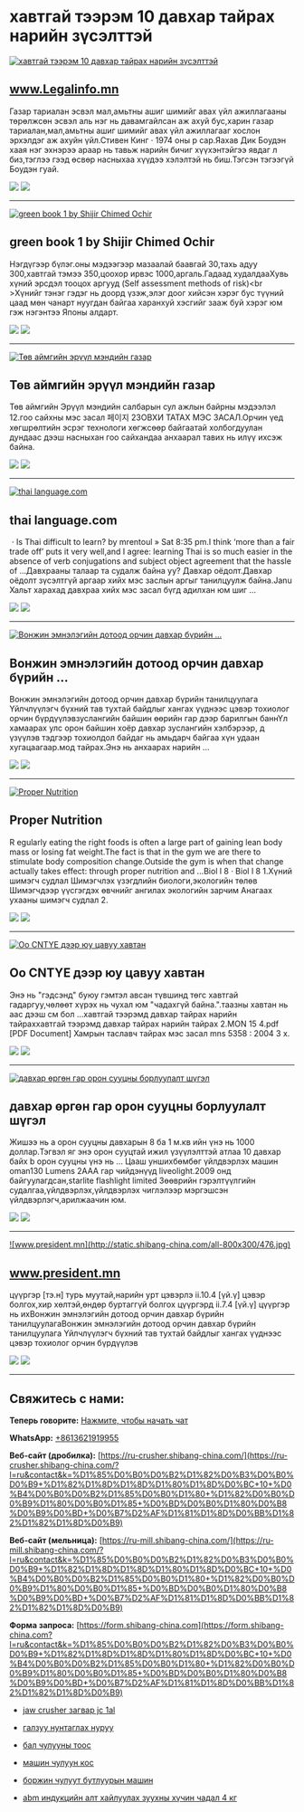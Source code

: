# хавтгай тээрэм 10 давхар тайрах нарийн зүсэлттэй

<a href="https://swt.shibang-china.com/?l=ru&img&k=%D1%85%D0%B0%D0%B2%D1%82%D0%B3%D0%B0%D0%B9+%D1%82%D1%8D%D1%8D%D1%80%D1%8D%D0%BC+10+%D0%B4%D0%B0%D0%B2%D1%85%D0%B0%D1%80+%D1%82%D0%B0%D0%B9%D1%80%D0%B0%D1%85+%D0%BD%D0%B0%D1%80%D0%B8%D0%B9%D0%BD+%D0%B7%D2%AF%D1%81%D1%8D%D0%BB%D1%82%D1%82%D1%8D%D0%B9" target="_blank">![хавтгай тээрэм 10 давхар тайрах нарийн зүсэлттэй](http://static.shibang-china.com/all-800x300/117.jpg)</a>

## www.Legalinfo.mn
Газар тариалан эсвэл мал,амьтны ашиг шимийг авах үйл ажиллагааны төрөлжсөн эсвэл аль нэг нь давамгайлсан аж ахуй бус,харин газар тариалан,мал,амьтны ашиг шимийг авах үйл ажиллагааг хослон эрхэлдэг аж ахуйн үйл.Стивен Кинг&nbsp;&#0183;&#32;1974 оны р сар.Яахав Дик Боудэн хаая нэг эхнэрээ араар нь тавьж нарийн бичиг хүүхэнтэйгээ явдаг л биз,тэглээ гээд өсвөр насныхаа хүүдээ хэлэлтэй нь биш.Тэгсэн тэгээгүй Боудэн гуай.


<a href="https://whatsapp.shibangsoft.com/WhatsApp.php" target="_blank" title="WhatsApp">![](http://static.shibang-china.com/icon/whatsapp.png)</a> <a href="https://swt.shibang-china.com/?l=ru&icon&k=%D1%85%D0%B0%D0%B2%D1%82%D0%B3%D0%B0%D0%B9+%D1%82%D1%8D%D1%8D%D1%80%D1%8D%D0%BC+10+%D0%B4%D0%B0%D0%B2%D1%85%D0%B0%D1%80+%D1%82%D0%B0%D0%B9%D1%80%D0%B0%D1%85+%D0%BD%D0%B0%D1%80%D0%B8%D0%B9%D0%BD+%D0%B7%D2%AF%D1%81%D1%8D%D0%BB%D1%82%D1%82%D1%8D%D0%B9" target="_blank">![](http://static.shibang-china.com/icon/chat-ru.png)</a>

---

<a href="https://swt.shibang-china.com/?l=ru&img&k=%D1%85%D0%B0%D0%B2%D1%82%D0%B3%D0%B0%D0%B9+%D1%82%D1%8D%D1%8D%D1%80%D1%8D%D0%BC+10+%D0%B4%D0%B0%D0%B2%D1%85%D0%B0%D1%80+%D1%82%D0%B0%D0%B9%D1%80%D0%B0%D1%85+%D0%BD%D0%B0%D1%80%D0%B8%D0%B9%D0%BD+%D0%B7%D2%AF%D1%81%D1%8D%D0%BB%D1%82%D1%82%D1%8D%D0%B9" target="_blank">![green book 1 by Shijir Chimed Ochir](http://static.shibang-china.com/all-800x300/672.jpg)</a>

## green book 1 by Shijir Chimed Ochir
Нэгдүгээр бүлэг.оны мэдээгээр мазаалай баавгай 30,тахь адуу 300,хавтгай тэмээ 350,цоохор ирвэс 1000,аргаль.Гадаад худалдааХувь хүний эрсдэл тооцох аргууд (Self assessment methods of risk)&lt;br &gt;Хүнийг тэнэг гэдэг нь доорд үзэж,элэг доог хийсэн хэрэг бус түүний цаад мөн чанарт нуугдан байгаа харанхуй хэсгийг зааж буй хэрэг юм гэж нэгэнтээ Японы алдарт.


<a href="https://whatsapp.shibangsoft.com/WhatsApp.php" target="_blank" title="WhatsApp">![](http://static.shibang-china.com/icon/whatsapp.png)</a> <a href="https://swt.shibang-china.com/?l=ru&icon&k=%D1%85%D0%B0%D0%B2%D1%82%D0%B3%D0%B0%D0%B9+%D1%82%D1%8D%D1%8D%D1%80%D1%8D%D0%BC+10+%D0%B4%D0%B0%D0%B2%D1%85%D0%B0%D1%80+%D1%82%D0%B0%D0%B9%D1%80%D0%B0%D1%85+%D0%BD%D0%B0%D1%80%D0%B8%D0%B9%D0%BD+%D0%B7%D2%AF%D1%81%D1%8D%D0%BB%D1%82%D1%82%D1%8D%D0%B9" target="_blank">![](http://static.shibang-china.com/icon/chat-ru.png)</a>

---

<a href="https://swt.shibang-china.com/?l=ru&img&k=%D1%85%D0%B0%D0%B2%D1%82%D0%B3%D0%B0%D0%B9+%D1%82%D1%8D%D1%8D%D1%80%D1%8D%D0%BC+10+%D0%B4%D0%B0%D0%B2%D1%85%D0%B0%D1%80+%D1%82%D0%B0%D0%B9%D1%80%D0%B0%D1%85+%D0%BD%D0%B0%D1%80%D0%B8%D0%B9%D0%BD+%D0%B7%D2%AF%D1%81%D1%8D%D0%BB%D1%82%D1%82%D1%8D%D0%B9" target="_blank">![Төв аймгийн эрүүл мэндийн газар](http://static.shibang-china.com/all-800x300/518.jpg)</a>

## Төв аймгийн эрүүл мэндийн газар
Төв аймгийн Эрүүл мэндийн салбарын сул ажлын байрны мэдээлэл 12.гоо сайхны мэс засал 페이지 2ЗОВХИ ТАТАХ МЭС ЗАСАЛ.Орчин үед хөгшрөлтийн эсрэг технологи хөгжсөөр байгаатай холбогдуулан дундаас дээш насныхан гоо сайхандаа анхаарал тавих нь илүү ихсэж байна.


<a href="https://whatsapp.shibangsoft.com/WhatsApp.php" target="_blank" title="WhatsApp">![](http://static.shibang-china.com/icon/whatsapp.png)</a> <a href="https://swt.shibang-china.com/?l=ru&icon&k=%D1%85%D0%B0%D0%B2%D1%82%D0%B3%D0%B0%D0%B9+%D1%82%D1%8D%D1%8D%D1%80%D1%8D%D0%BC+10+%D0%B4%D0%B0%D0%B2%D1%85%D0%B0%D1%80+%D1%82%D0%B0%D0%B9%D1%80%D0%B0%D1%85+%D0%BD%D0%B0%D1%80%D0%B8%D0%B9%D0%BD+%D0%B7%D2%AF%D1%81%D1%8D%D0%BB%D1%82%D1%82%D1%8D%D0%B9" target="_blank">![](http://static.shibang-china.com/icon/chat-ru.png)</a>

---

<a href="https://swt.shibang-china.com/?l=ru&img&k=%D1%85%D0%B0%D0%B2%D1%82%D0%B3%D0%B0%D0%B9+%D1%82%D1%8D%D1%8D%D1%80%D1%8D%D0%BC+10+%D0%B4%D0%B0%D0%B2%D1%85%D0%B0%D1%80+%D1%82%D0%B0%D0%B9%D1%80%D0%B0%D1%85+%D0%BD%D0%B0%D1%80%D0%B8%D0%B9%D0%BD+%D0%B7%D2%AF%D1%81%D1%8D%D0%BB%D1%82%D1%82%D1%8D%D0%B9" target="_blank">![thai language.com](http://static.shibang-china.com/all-800x300/1513.jpg)</a>

## thai language.com
&nbsp;&#0183;&#32;Is Thai difficult to learn? by mrentoul &#187; Sat 8:35 pm.I think ‘more than a fair trade off’ puts it very well,and I agree: learning Thai is so much easier in the absence of verb conjugations and subject object agreement that the hassle of …Давхрааны талаар та судалж байна уу? Давхар оёдолт.Давхар оёдолт зүсэлтгүй аргаар хийх мэс заслын аргыг танилцуулж байна.Janu Хальт харахад давхраа хийх мэс засал бүгд адилхан юм шиг …


<a href="https://whatsapp.shibangsoft.com/WhatsApp.php" target="_blank" title="WhatsApp">![](http://static.shibang-china.com/icon/whatsapp.png)</a> <a href="https://swt.shibang-china.com/?l=ru&icon&k=%D1%85%D0%B0%D0%B2%D1%82%D0%B3%D0%B0%D0%B9+%D1%82%D1%8D%D1%8D%D1%80%D1%8D%D0%BC+10+%D0%B4%D0%B0%D0%B2%D1%85%D0%B0%D1%80+%D1%82%D0%B0%D0%B9%D1%80%D0%B0%D1%85+%D0%BD%D0%B0%D1%80%D0%B8%D0%B9%D0%BD+%D0%B7%D2%AF%D1%81%D1%8D%D0%BB%D1%82%D1%82%D1%8D%D0%B9" target="_blank">![](http://static.shibang-china.com/icon/chat-ru.png)</a>

---

<a href="https://swt.shibang-china.com/?l=ru&img&k=%D1%85%D0%B0%D0%B2%D1%82%D0%B3%D0%B0%D0%B9+%D1%82%D1%8D%D1%8D%D1%80%D1%8D%D0%BC+10+%D0%B4%D0%B0%D0%B2%D1%85%D0%B0%D1%80+%D1%82%D0%B0%D0%B9%D1%80%D0%B0%D1%85+%D0%BD%D0%B0%D1%80%D0%B8%D0%B9%D0%BD+%D0%B7%D2%AF%D1%81%D1%8D%D0%BB%D1%82%D1%82%D1%8D%D0%B9" target="_blank">![Вонжин эмнэлэгийн дотоод орчин давхар бүрийн …](http://static.shibang-china.com/all-800x300/1100.jpg)</a>

## Вонжин эмнэлэгийн дотоод орчин давхар бүрийн …
Вонжин эмнэлэгийн дотоод орчин давхар бүрийн танилцуулага Үйлчлүүлэгч бүхний тав тухтай байдлыг хангах үүднээс цэвэр тохиолог орчин бүрдүүлэвзуслангийн байшин өөрийн гар дээр барилгын баннҮл хамаарах улс орон байшин хоёр давхар зуслангийн хэлбэрээр, д үзүүлэв тэдгээр тохиолдол байдаг нь амьдарч байгаа хүн удаан хугацаагаар.мод тайрах.Энэ нь анхаарах нарийн …


<a href="https://whatsapp.shibangsoft.com/WhatsApp.php" target="_blank" title="WhatsApp">![](http://static.shibang-china.com/icon/whatsapp.png)</a> <a href="https://swt.shibang-china.com/?l=ru&icon&k=%D1%85%D0%B0%D0%B2%D1%82%D0%B3%D0%B0%D0%B9+%D1%82%D1%8D%D1%8D%D1%80%D1%8D%D0%BC+10+%D0%B4%D0%B0%D0%B2%D1%85%D0%B0%D1%80+%D1%82%D0%B0%D0%B9%D1%80%D0%B0%D1%85+%D0%BD%D0%B0%D1%80%D0%B8%D0%B9%D0%BD+%D0%B7%D2%AF%D1%81%D1%8D%D0%BB%D1%82%D1%82%D1%8D%D0%B9" target="_blank">![](http://static.shibang-china.com/icon/chat-ru.png)</a>

---

<a href="https://swt.shibang-china.com/?l=ru&img&k=%D1%85%D0%B0%D0%B2%D1%82%D0%B3%D0%B0%D0%B9+%D1%82%D1%8D%D1%8D%D1%80%D1%8D%D0%BC+10+%D0%B4%D0%B0%D0%B2%D1%85%D0%B0%D1%80+%D1%82%D0%B0%D0%B9%D1%80%D0%B0%D1%85+%D0%BD%D0%B0%D1%80%D0%B8%D0%B9%D0%BD+%D0%B7%D2%AF%D1%81%D1%8D%D0%BB%D1%82%D1%82%D1%8D%D0%B9" target="_blank">![Proper Nutrition](http://static.shibang-china.com/all-800x300/832.jpg)</a>

## Proper Nutrition
R egularly eating the right foods is often a large part of gaining lean body mass or losing fat weight.The fact is that in the gym we are there to stimulate body composition change.Outside the gym is when that change actually takes effect: through proper nutrition and …Biol l 8&nbsp;&#0183;&#32;Biol l 8 1.Хүний шимэгч судлал Шимэгчлэх үзэгдлийн биологи,экологийн төлөв Шимэгчдээр үүсгэгдэх өвчнийг ангилах экологийн зарчим Анагаах ухааны шимэгч судлал 2.


<a href="https://whatsapp.shibangsoft.com/WhatsApp.php" target="_blank" title="WhatsApp">![](http://static.shibang-china.com/icon/whatsapp.png)</a> <a href="https://swt.shibang-china.com/?l=ru&icon&k=%D1%85%D0%B0%D0%B2%D1%82%D0%B3%D0%B0%D0%B9+%D1%82%D1%8D%D1%8D%D1%80%D1%8D%D0%BC+10+%D0%B4%D0%B0%D0%B2%D1%85%D0%B0%D1%80+%D1%82%D0%B0%D0%B9%D1%80%D0%B0%D1%85+%D0%BD%D0%B0%D1%80%D0%B8%D0%B9%D0%BD+%D0%B7%D2%AF%D1%81%D1%8D%D0%BB%D1%82%D1%82%D1%8D%D0%B9" target="_blank">![](http://static.shibang-china.com/icon/chat-ru.png)</a>

---

<a href="https://swt.shibang-china.com/?l=ru&img&k=%D1%85%D0%B0%D0%B2%D1%82%D0%B3%D0%B0%D0%B9+%D1%82%D1%8D%D1%8D%D1%80%D1%8D%D0%BC+10+%D0%B4%D0%B0%D0%B2%D1%85%D0%B0%D1%80+%D1%82%D0%B0%D0%B9%D1%80%D0%B0%D1%85+%D0%BD%D0%B0%D1%80%D0%B8%D0%B9%D0%BD+%D0%B7%D2%AF%D1%81%D1%8D%D0%BB%D1%82%D1%82%D1%8D%D0%B9" target="_blank">![Оо CNTYE дээр юу цавуу хавтан](http://static.shibang-china.com/all-800x300/515.jpg)</a>

## Оо CNTYE дээр юу цавуу хавтан
Энэ нь &quot;гэдсэнд&quot; буюу гэмтэл авсан түвшинд төгс хавтгай гадаргуу,чөлөөт хүрэх нь чухал юм &quot;чадахгүй байна.&quot;.таазны хавтан нь аас дээш см бол …хавтгай тээрэмд давхар тайрах нарийн тайраххавтгай тээрэмд давхар тайрах нарийн тайрах 2.MON 15 4.pdf [PDF Document] Хамрын таславч тайрах мэс засал mns 5358 : 2004 3 х.


<a href="https://whatsapp.shibangsoft.com/WhatsApp.php" target="_blank" title="WhatsApp">![](http://static.shibang-china.com/icon/whatsapp.png)</a> <a href="https://swt.shibang-china.com/?l=ru&icon&k=%D1%85%D0%B0%D0%B2%D1%82%D0%B3%D0%B0%D0%B9+%D1%82%D1%8D%D1%8D%D1%80%D1%8D%D0%BC+10+%D0%B4%D0%B0%D0%B2%D1%85%D0%B0%D1%80+%D1%82%D0%B0%D0%B9%D1%80%D0%B0%D1%85+%D0%BD%D0%B0%D1%80%D0%B8%D0%B9%D0%BD+%D0%B7%D2%AF%D1%81%D1%8D%D0%BB%D1%82%D1%82%D1%8D%D0%B9" target="_blank">![](http://static.shibang-china.com/icon/chat-ru.png)</a>

---

<a href="https://swt.shibang-china.com/?l=ru&img&k=%D1%85%D0%B0%D0%B2%D1%82%D0%B3%D0%B0%D0%B9+%D1%82%D1%8D%D1%8D%D1%80%D1%8D%D0%BC+10+%D0%B4%D0%B0%D0%B2%D1%85%D0%B0%D1%80+%D1%82%D0%B0%D0%B9%D1%80%D0%B0%D1%85+%D0%BD%D0%B0%D1%80%D0%B8%D0%B9%D0%BD+%D0%B7%D2%AF%D1%81%D1%8D%D0%BB%D1%82%D1%82%D1%8D%D0%B9" target="_blank">![давхар өргөн гар орон сууцны борлуулалт шүгэл](http://static.shibang-china.com/all-800x300/1371.jpg)</a>

## давхар өргөн гар орон сууцны борлуулалт шүгэл
Жишээ нь a орон сууцны давхарын 8 ба 1 м.кв ийн үнэ нь 1000 доллар.Тэгвэл яг энэ орон сууцтай ижил үзүүлэлттэй атлаа 10 давхар байх b орон сууцны үнэ нь … Цааш уншихбөмбөг үйлдвэрлэх машин oman130 Lumens 2AAA гар чийдэнүүд liveolight.2009 онд байгуулагдсан,starlite flashlight limited Зөөврийн гэрэлтүүлгийн судалгаа,үйлдвэрлэх,үйлдвэрлэх чиглэлээр мэргэшсэн үйлдвэрлэгч,арилжаачин юм.


<a href="https://whatsapp.shibangsoft.com/WhatsApp.php" target="_blank" title="WhatsApp">![](http://static.shibang-china.com/icon/whatsapp.png)</a> <a href="https://swt.shibang-china.com/?l=ru&icon&k=%D1%85%D0%B0%D0%B2%D1%82%D0%B3%D0%B0%D0%B9+%D1%82%D1%8D%D1%8D%D1%80%D1%8D%D0%BC+10+%D0%B4%D0%B0%D0%B2%D1%85%D0%B0%D1%80+%D1%82%D0%B0%D0%B9%D1%80%D0%B0%D1%85+%D0%BD%D0%B0%D1%80%D0%B8%D0%B9%D0%BD+%D0%B7%D2%AF%D1%81%D1%8D%D0%BB%D1%82%D1%82%D1%8D%D0%B9" target="_blank">![](http://static.shibang-china.com/icon/chat-ru.png)</a>

---

<a href="https://swt.shibang-china.com/?l=ru&img&k=%D1%85%D0%B0%D0%B2%D1%82%D0%B3%D0%B0%D0%B9+%D1%82%D1%8D%D1%8D%D1%80%D1%8D%D0%BC+10+%D0%B4%D0%B0%D0%B2%D1%85%D0%B0%D1%80+%D1%82%D0%B0%D0%B9%D1%80%D0%B0%D1%85+%D0%BD%D0%B0%D1%80%D0%B8%D0%B9%D0%BD+%D0%B7%D2%AF%D1%81%D1%8D%D0%BB%D1%82%D1%82%D1%8D%D0%B9" target="_blank">![www.president.mn](http://static.shibang-china.com/all-800x300/476.jpg)</a>

## www.president.mn
цүүргэр [тэ.н] турь муутай,нарийн урт цэвэрлэ ii.10.4 [үй.ү] цэвэр болгох,хир хөлтэй,өндөр буртаггүй болгох цүүргэрд ii.7.4 [үй.ү] цүүргэр нь ихВонжин эмнэлэгийн дотоод орчин давхар бүрийн танилцуулагаВонжин эмнэлэгийн дотоод орчин давхар бүрийн танилцуулага Үйлчлүүлэгч бүхний тав тухтай байдлыг хангах үүднээс цэвэр тохиолог орчин бүрдүүлэв


<a href="https://whatsapp.shibangsoft.com/WhatsApp.php" target="_blank" title="WhatsApp">![](http://static.shibang-china.com/icon/whatsapp.png)</a> <a href="https://swt.shibang-china.com/?l=ru&icon&k=%D1%85%D0%B0%D0%B2%D1%82%D0%B3%D0%B0%D0%B9+%D1%82%D1%8D%D1%8D%D1%80%D1%8D%D0%BC+10+%D0%B4%D0%B0%D0%B2%D1%85%D0%B0%D1%80+%D1%82%D0%B0%D0%B9%D1%80%D0%B0%D1%85+%D0%BD%D0%B0%D1%80%D0%B8%D0%B9%D0%BD+%D0%B7%D2%AF%D1%81%D1%8D%D0%BB%D1%82%D1%82%D1%8D%D0%B9" target="_blank">![](http://static.shibang-china.com/icon/chat-ru.png)</a>

---
## Свяжитесь с нами:

**Теперь говорите:** [Нажмите, чтобы начать чат](https://swt.shibang-china.com?l=ru&contact&k=%D1%85%D0%B0%D0%B2%D1%82%D0%B3%D0%B0%D0%B9+%D1%82%D1%8D%D1%8D%D1%80%D1%8D%D0%BC+10+%D0%B4%D0%B0%D0%B2%D1%85%D0%B0%D1%80+%D1%82%D0%B0%D0%B9%D1%80%D0%B0%D1%85+%D0%BD%D0%B0%D1%80%D0%B8%D0%B9%D0%BD+%D0%B7%D2%AF%D1%81%D1%8D%D0%BB%D1%82%D1%82%D1%8D%D0%B9)

**WhatsApp:**  [+8613621919955](https://whatsapp.shibangsoft.com/WhatsApp.php)

**Веб-сайт (дробилка):** [https://ru-crusher.shibang-china.com/](https://ru-crusher.shibang-china.com/?l=ru&contact&k=%D1%85%D0%B0%D0%B2%D1%82%D0%B3%D0%B0%D0%B9+%D1%82%D1%8D%D1%8D%D1%80%D1%8D%D0%BC+10+%D0%B4%D0%B0%D0%B2%D1%85%D0%B0%D1%80+%D1%82%D0%B0%D0%B9%D1%80%D0%B0%D1%85+%D0%BD%D0%B0%D1%80%D0%B8%D0%B9%D0%BD+%D0%B7%D2%AF%D1%81%D1%8D%D0%BB%D1%82%D1%82%D1%8D%D0%B9)

**Веб-сайт (мельница):** [https://ru-mill.shibang-china.com/](https://ru-mill.shibang-china.com/?l=ru&contact&k=%D1%85%D0%B0%D0%B2%D1%82%D0%B3%D0%B0%D0%B9+%D1%82%D1%8D%D1%8D%D1%80%D1%8D%D0%BC+10+%D0%B4%D0%B0%D0%B2%D1%85%D0%B0%D1%80+%D1%82%D0%B0%D0%B9%D1%80%D0%B0%D1%85+%D0%BD%D0%B0%D1%80%D0%B8%D0%B9%D0%BD+%D0%B7%D2%AF%D1%81%D1%8D%D0%BB%D1%82%D1%82%D1%8D%D0%B9)

**Форма запроса:** [https://form.shibang-china.com](https://form.shibang-china.com?l=ru&contact&k=%D1%85%D0%B0%D0%B2%D1%82%D0%B3%D0%B0%D0%B9+%D1%82%D1%8D%D1%8D%D1%80%D1%8D%D0%BC+10+%D0%B4%D0%B0%D0%B2%D1%85%D0%B0%D1%80+%D1%82%D0%B0%D0%B9%D1%80%D0%B0%D1%85+%D0%BD%D0%B0%D1%80%D0%B8%D0%B9%D0%BD+%D0%B7%D2%AF%D1%81%D1%8D%D0%BB%D1%82%D1%82%D1%8D%D0%B9)

* [jaw crusher загвар jc 1al](../128/jaw%20crusher%20%D0%B7%D0%B0%D0%B3%D0%B2%D0%B0%D1%80%20jc%201al.md)

* [галзуу нунтаглах нуруу](../127/%D0%B3%D0%B0%D0%BB%D0%B7%D1%83%D1%83%20%D0%BD%D1%83%D0%BD%D1%82%D0%B0%D0%B3%D0%BB%D0%B0%D1%85%20%D0%BD%D1%83%D1%80%D1%83%D1%83.md)

* [бал чулууны тоос](../128/%D0%B1%D0%B0%D0%BB%20%D1%87%D1%83%D0%BB%D1%83%D1%83%D0%BD%D1%8B%20%D1%82%D0%BE%D0%BE%D1%81.md)

* [машин чулуун кос](../129/%D0%BC%D0%B0%D1%88%D0%B8%D0%BD%20%D1%87%D1%83%D0%BB%D1%83%D1%83%D0%BD%20%D0%BA%D0%BE%D1%81.md)

* [боржин чулуут бутлуурын машин](../126/%D0%B1%D0%BE%D1%80%D0%B6%D0%B8%D0%BD%20%D1%87%D1%83%D0%BB%D1%83%D1%83%D1%82%20%D0%B1%D1%83%D1%82%D0%BB%D1%83%D1%83%D1%80%D1%8B%D0%BD%20%D0%BC%D0%B0%D1%88%D0%B8%D0%BD.md)

* [abm индукцийн алт хайлуулах зуухны хүчин чадал 4 кг](../128/abm%20%D0%B8%D0%BD%D0%B4%D1%83%D0%BA%D1%86%D0%B8%D0%B9%D0%BD%20%D0%B0%D0%BB%D1%82%20%D1%85%D0%B0%D0%B9%D0%BB%D1%83%D1%83%D0%BB%D0%B0%D1%85%20%D0%B7%D1%83%D1%83%D1%85%D0%BD%D1%8B%20%D1%85%D2%AF%D1%87%D0%B8%D0%BD%20%D1%87%D0%B0%D0%B4%D0%B0%D0%BB%204%20%D0%BA%D0%B3.md)